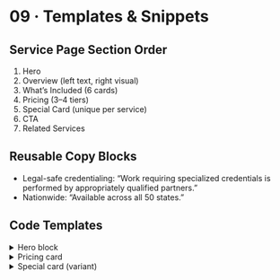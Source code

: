 # 09 · Templates & Snippets

## Service Page Section Order
1. Hero
2. Overview (left text, right visual)
3. What’s Included (6 cards)
4. Pricing (3–4 tiers)
5. Special Card (unique per service)
6. CTA
7. Related Services

## Reusable Copy Blocks
- Legal-safe credentialing: “Work requiring specialized credentials is performed by appropriately qualified partners.”
- Nationwide: “Available across all 50 states.”

## Code Templates

<details><summary>Hero block</summary>

```tsx
<section className="relative min-h-[60vh] flex items-center justify-center bg-gradient-to-br from-neutral-900 via-neutral-800 to-black">
  <div className="absolute inset-0 bg-gradient-to-br from-[var(--brand-support)]/20 to-[var(--brand-primary)]/10" />
  <div className="relative z-10 max-w-[1000px] mx-auto px-6 text-center">
    {/* title, subtitle, stats */}
  </div>
</section>
```
</details>

<details><summary>Pricing card</summary>

```tsx
<div className="p-8 rounded-2xl border border-[var(--brand-primary)]/20 bg-[var(--brand-support)]">
  <div className="flex items-center justify-between mb-4">
    <h3 className="text-xl font-medium text-white">Tier</h3>
    <div className="text-2xl font-bold text-[var(--brand-primary)]">$X–$Y</div>
  </div>
  <p className="text-neutral-300 mb-3">Description</p>
  <p className="text-sm text-neutral-400"><strong>Example:</strong> …</p>
</div>
```
</details>

<details><summary>Special card (variant)</summary>

```tsx
<div className="mt-8 p-6 bg-[var(--brand-primary)]/10 rounded-2xl border border-[var(--brand-primary)]/20">
  <div className="flex items-center gap-3 mb-3">
    {/* Icon */}
    <h3 className="font-medium text-white">Title</h3>
  </div>
  <p className="text-neutral-300">Message</p>
</div>
```
</details>
